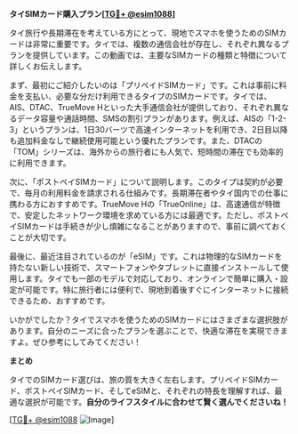 **タイSIMカード購入プラン[[TG💪+ @esim1088](https://t.me/s/esim1088)]**

タイ旅行や長期滞在を考えている方にとって、現地でスマホを使うためのSIMカードは非常に重要です。タイでは、複数の通信会社が存在し、それぞれ異なるプランを提供しています。この動画では、主要なSIMカードの種類と特徴について詳しくお伝えします。

まず、最初にご紹介したいのは「プリペイドSIMカード」です。これは事前に料金を支払い、必要な分だけ利用できるタイプのSIMカードです。タイでは、AIS、DTAC、TrueMove Hといった大手通信会社が提供しており、それぞれ異なるデータ容量や通話時間、SMSの割引プランがあります。例えば、AISの「1-2-3」というプランは、1日30バーツで高速インターネットを利用でき、2日目以降も追加料金なしで継続使用可能という優れたプランです。また、DTACの「TOM」シリーズは、海外からの旅行者にも人気で、短時間の滞在でも効率的に利用できます。

次に、「ポストペイSIMカード」について説明します。このタイプは契約が必要で、毎月の利用料金を請求される仕組みです。長期滞在者やタイ国内での仕事に携わる方におすすめです。TrueMove Hの「TrueOnline」は、高速通信が特徴で、安定したネットワーク環境を求めている方には最適です。ただし、ポストペイSIMカードは手続きが少し煩雑になることがありますので、事前に調べておくことが大切です。

最後に、最近注目されているのが「eSIM」です。これは物理的なSIMカードを持たない新しい技術で、スマートフォンやタブレットに直接インストールして使用します。タイでも一部のモデルで対応しており、オンラインで簡単に購入・設定が可能です。特に旅行者には便利で、現地到着後すぐにインターネットに接続できるため、おすすめです。

いかがでしたか？タイでスマホを使うためのSIMカードにはさまざまな選択肢があります。自分のニーズに合ったプランを選ぶことで、快適な滞在を実現できますよ。ぜひ参考にしてみてください！

**まとめ**

タイでのSIMカード選びは、旅の質を大きく左右します。プリペイドSIMカード、ポストペイSIMカード、そしてeSIMと、それぞれの特長を理解すれば、最適な選択が可能です。**自分のライフスタイルに合わせて賢く選んでくださいね！**

[[TG💪+ @esim1088](https://t.me/s/esim1088) ![Image](https://i.postimg.cc/Y0z9fWf4/image.png)]